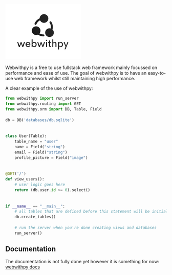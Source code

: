 ![Webwithpy](images/wwp.png)

Webwithpy is a free to use fullstack web framework mainly focussed on performance and ease of use.
The goal of webwithpy is to have an easy-to-use web framework whilst still maintaining high performance.

A clear example of the use of webwithpy:
```python
from webwithpy import run_server
from webwithpy.routing import GET
from webwithpy.orm import DB, Table, Field

db = DB('databases/db.sqlite')


class User(Table):
    table_name = "user"
    name = Field("string")
    email = Field("string")
    profile_picture = Field("image")


@GET('/')
def view_users():
    # user logic goes here
    return (db.user.id >= 0).select()


if __name__ == "__main__":
    # all tables that are defined before this statement will be initialized
    db.create_tables()

    # run the server when you're done creating views and databases
    run_server()
```

## Documentation
The documentation is not fully done yet however it is something for now:
[webwithpy docs](https://webwithpy.readthedocs.io)
